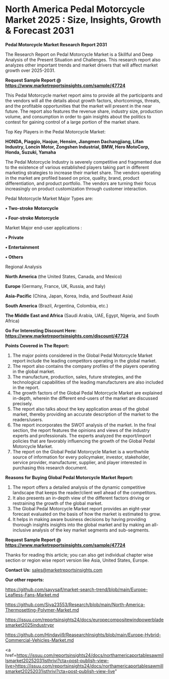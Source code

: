 # North America Pedal Motorcycle Market 2025 : Size, Insights, Growth & Forecast 2031

<strong>Pedal Motorcycle Market Research Report 2031</strong>

The Research Report on Pedal Motorcycle Market is a Skillful and Deep Analysis of the Present Situation and Challenges. This research report also analyzes other important trends and market drivers that will affect market growth over 2025-2031.

<strong>Request Sample Report @ <a href=https://www.marketreportsinsights.com/sample/47724>https://www.marketreportsinsights.com/sample/47724</a></strong>

This Pedal Motorcycle market report aims to provide all the participants and the vendors will all the details about growth factors, shortcomings, threats, and the profitable opportunities that the market will present in the near future. The report also features the revenue share, industry size, production volume, and consumption in order to gain insights about the politics to contest for gaining control of a large portion of the market share.

Top Key Players in the Pedal Motorcycle Market:

<strong>HONDA, Piaggio, Haojue, Hensim, Jiangmen Dachangjiang, Lifan Industry, Loncin Motor, Zongshen Industrial, BMW, Hero MotoCorp, Honda, Suzuki, Yamaha</strong>

The Pedal Motorcycle Industry is severely competitive and fragmented due to the existence of various established players taking part in different marketing strategies to increase their market share. The vendors operating in the market are profiled based on price, quality, brand, product differentiation, and product portfolio. The vendors are turning their focus increasingly on product customization through customer interaction.

Pedal Motorcycle Market Major Types are:

<strong>•  Two-stroke Motorcycle

•  Four-stroke Motorcycle</strong>

Market Major end-user applications :

<strong>•  Private

•  Entertainment

•  Others</strong>

Regional Analysis

</u><strong><b>North America</b></strong> (the United States, Canada, and Mexico)

<strong><b>Europe </b></strong>(Germany, France, UK, Russia, and Italy)

<strong><b>Asia-Pacific</b></strong> (China, Japan, Korea, India, and Southeast Asia)

<strong><b>South America</b></strong> (Brazil, Argentina, Colombia, etc.)

<strong><b>The Middle East and Africa</b></strong> (Saudi Arabia, UAE, Egypt, Nigeria, and South Africa)

<strong>Go For Interesting Discount Here: <a href=https://www.marketreportsinsights.com/discount/47724>https://www.marketreportsinsights.com/discount/47724</a></strong>

<strong>Points Covered in The Report:</strong>
<ol>
  <li>The major points considered in the Global Pedal Motorcycle Market report include the leading competitors operating in the global market.</li>
  <li>The report also contains the company profiles of the players operating in the global market.</li>
  <li>The manufacture, production, sales, future strategies, and the technological capabilities of the leading manufacturers are also included in the report.</li>
  <li>The growth factors of the Global Pedal Motorcycle Market are explained in-depth, wherein the different end-users of the market are discussed precisely.</li>
  <li>The report also talks about the key application areas of the global market, thereby providing an accurate description of the market to the readers/users.</li>
  <li>The report incorporates the SWOT analysis of the market. In the final section, the report features the opinions and views of the industry experts and professionals. The experts analyzed the export/import policies that are favorably influencing the growth of the Global Pedal Motorcycle Market.</li>
  <li>The report on the Global Pedal Motorcycle Market is a worthwhile source of information for every policymaker, investor, stakeholder, service provider, manufacturer, supplier, and player interested in purchasing this research document.</li>
</ol>
<strong>Reasons for Buying Global Pedal Motorcycle Market Report:</strong>

<ol>
  <li>The report offers a detailed analysis of the dynamic competitive landscape that keeps the reader/client well ahead of the competitors.</li>
  <li>It also presents an in-depth view of the different factors driving or restraining the growth of the global market.</li>
  <li>The Global Pedal Motorcycle Market report provides an eight-year forecast evaluated on the basis of how the market is estimated to grow.</li>
  <li>It helps in making aware business decisions by having providing thorough insights insights into the global market and by making an all-inclusive analysis of the key market segments and sub-segments.</li>
</ol>
<strong>Request Sample Report @ <a href=https://www.marketreportsinsights.com/sample/47724>https://www.marketreportsinsights.com/sample/47724</a></strong>


Thanks for reading this article; you can also get individual chapter wise section or region wise report version like Asia, United States, Europe.

<strong>Contact Us:</strong>
sales@marketreportsinsights.com

<strong>Our other reports:</strong>

<a href=https://github.com/sayysaif/market-search-trend/blob/main/Europe-Leafless-Fans-Market.md>https://github.com/sayysaif/market-search-trend/blob/main/Europe-Leafless-Fans-Market.md</a>

<a href=https://github.com/Siya23553/Research/blob/main/North-America-Thermosetting-Polymer-Market.md>https://github.com/Siya23553/Research/blob/main/North-America-Thermosetting-Polymer-Market.md</a>

<a href=https://issuu.com/reportsinsights24/docs/europecompositewindpowerbladesmarket2025industrypr>https://issuu.com/reportsinsights24/docs/europecompositewindpowerbladesmarket2025industrypr</a>

<a href=https://github.com/Hindavii9/ReasearchInsights/blob/main/Europe-Hybrid-Commercial-Vehicles-Market.md>https://github.com/Hindavii9/ReasearchInsights/blob/main/Europe-Hybrid-Commercial-Vehicles-Market.md</a>

<a href=https://issuu.com/reportsinsights24/docs/northamericaportablesawmillsmarket20252031isthrivi?cta=post-publish-view-live>https://issuu.com/reportsinsights24/docs/northamericaportablesawmillsmarket20252031isthrivi?cta=post-publish-view-live</a>"
